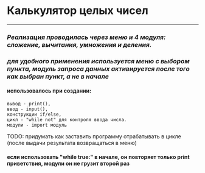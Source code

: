 # Калькулятор целых чисел
***
### *Реализация проводилась через меню и 4 модуля: сложение, вычитания, умножения и деления.*
### *для удобного применения используется меню с выбором пункта, модуль запроса данных активируется после того как выбран пункт, а не в начале*
#### использовалось при создании: 
    вывод - print(),
    ввод - input(), 
    конструкции if/else,
    цикл - "while not" для контроля ввода числа.
    модули - import модуль
TODO: придумать как заставить программу отрабатывать в цикле (после выдачи результата возвращаться в меню)
#### если использовать "while true:" в начале, он повторяет только print приветствия, модули он не грузит второй раз